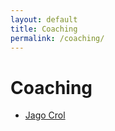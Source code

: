 ```yaml
---
layout: default
title: Coaching
permalink: /coaching/
---
```



# Coaching

 <ul>
 		<li><a href="{{ site.baseurl }}/coaching/jago_crol.html">Jago Crol</a></li>
 </ul> 

